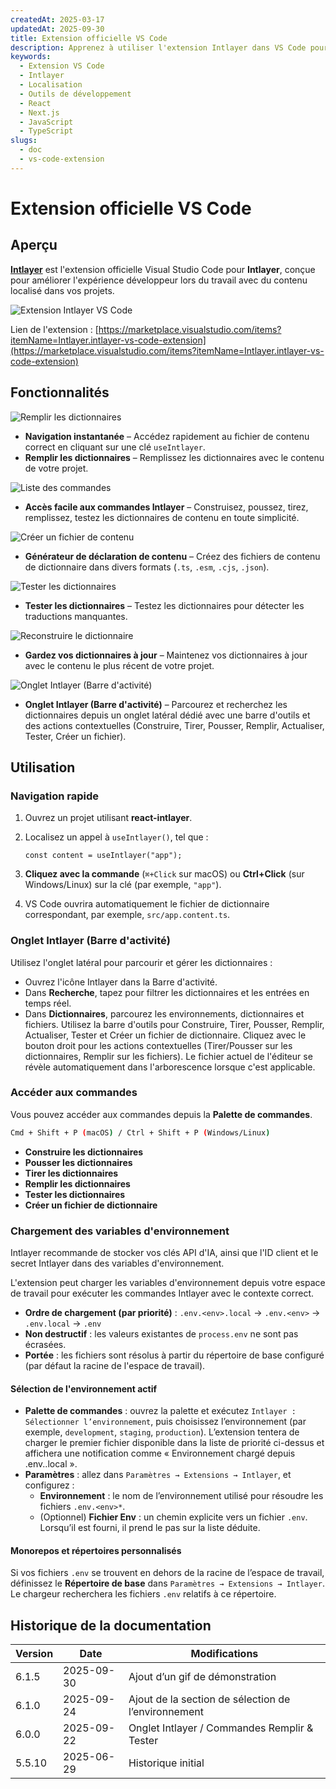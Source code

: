```yaml
---
createdAt: 2025-03-17
updatedAt: 2025-09-30
title: Extension officielle VS Code
description: Apprenez à utiliser l'extension Intlayer dans VS Code pour améliorer votre flux de travail de développement. Naviguez rapidement entre les contenus localisés et gérez efficacement vos dictionnaires.
keywords:
  - Extension VS Code
  - Intlayer
  - Localisation
  - Outils de développement
  - React
  - Next.js
  - JavaScript
  - TypeScript
slugs:
  - doc
  - vs-code-extension
---
```


# Extension officielle VS Code

## Aperçu

[**Intlayer**](https://marketplace.visualstudio.com/items?itemName=Intlayer.intlayer-vs-code-extension) est l'extension officielle Visual Studio Code pour **Intlayer**, conçue pour améliorer l'expérience développeur lors du travail avec du contenu localisé dans vos projets.

![Extension Intlayer VS Code](https://github.com/aymericzip/intlayer/blob/main/docs/assets/vs_code_extension_demo.gif)

Lien de l'extension : [https://marketplace.visualstudio.com/items?itemName=Intlayer.intlayer-vs-code-extension](https://marketplace.visualstudio.com/items?itemName=Intlayer.intlayer-vs-code-extension)

## Fonctionnalités

![Remplir les dictionnaires](https://github.com/aymericzip/intlayer-vs-code-extension/blob/master/assets/vscode_extention_fill_active_dictionary.gif?raw=true)

- **Navigation instantanée** – Accédez rapidement au fichier de contenu correct en cliquant sur une clé `useIntlayer`.
- **Remplir les dictionnaires** – Remplissez les dictionnaires avec le contenu de votre projet.

![Liste des commandes](https://github.com/aymericzip/intlayer-vs-code-extension/blob/master/assets/vscode_extention_list_commands.gif?raw=true)

- **Accès facile aux commandes Intlayer** – Construisez, poussez, tirez, remplissez, testez les dictionnaires de contenu en toute simplicité.

![Créer un fichier de contenu](https://github.com/aymericzip/intlayer-vs-code-extension/blob/master/assets/vscode_extention_create_content_file.gif?raw=true)

- **Générateur de déclaration de contenu** – Créez des fichiers de contenu de dictionnaire dans divers formats (`.ts`, `.esm`, `.cjs`, `.json`).

![Tester les dictionnaires](https://github.com/aymericzip/intlayer-vs-code-extension/blob/master/assets/vscode_extention_test_missing_dictionary.gif?raw=true)

- **Tester les dictionnaires** – Testez les dictionnaires pour détecter les traductions manquantes.

![Reconstruire le dictionnaire](https://github.com/aymericzip/intlayer-vs-code-extension/blob/master/assets/vscode_extention_rebuild_dictionary.gif?raw=true)

- **Gardez vos dictionnaires à jour** – Maintenez vos dictionnaires à jour avec le contenu le plus récent de votre projet.

![Onglet Intlayer (Barre d'activité)](https://github.com/aymericzip/intlayer-vs-code-extension/blob/master/assets/vscode_extention_search_dictionary.gif?raw=true)

- **Onglet Intlayer (Barre d'activité)** – Parcourez et recherchez les dictionnaires depuis un onglet latéral dédié avec une barre d'outils et des actions contextuelles (Construire, Tirer, Pousser, Remplir, Actualiser, Tester, Créer un fichier).

## Utilisation

### Navigation rapide

1. Ouvrez un projet utilisant **react-intlayer**.
2. Localisez un appel à `useIntlayer()`, tel que :

   ```tsx
   const content = useIntlayer("app");
   ```

3. **Cliquez avec la commande** (`⌘+Click` sur macOS) ou **Ctrl+Click** (sur Windows/Linux) sur la clé (par exemple, `"app"`).
4. VS Code ouvrira automatiquement le fichier de dictionnaire correspondant, par exemple, `src/app.content.ts`.

### Onglet Intlayer (Barre d'activité)

Utilisez l'onglet latéral pour parcourir et gérer les dictionnaires :

- Ouvrez l'icône Intlayer dans la Barre d'activité.
- Dans **Recherche**, tapez pour filtrer les dictionnaires et les entrées en temps réel.
- Dans **Dictionnaires**, parcourez les environnements, dictionnaires et fichiers. Utilisez la barre d'outils pour Construire, Tirer, Pousser, Remplir, Actualiser, Tester et Créer un fichier de dictionnaire. Cliquez avec le bouton droit pour les actions contextuelles (Tirer/Pousser sur les dictionnaires, Remplir sur les fichiers). Le fichier actuel de l'éditeur se révèle automatiquement dans l'arborescence lorsque c'est applicable.

### Accéder aux commandes

Vous pouvez accéder aux commandes depuis la **Palette de commandes**.

```sh
Cmd + Shift + P (macOS) / Ctrl + Shift + P (Windows/Linux)
```

- **Construire les dictionnaires**
- **Pousser les dictionnaires**
- **Tirer les dictionnaires**
- **Remplir les dictionnaires**
- **Tester les dictionnaires**
- **Créer un fichier de dictionnaire**

### Chargement des variables d'environnement

Intlayer recommande de stocker vos clés API d'IA, ainsi que l'ID client et le secret Intlayer dans des variables d'environnement.

L'extension peut charger les variables d'environnement depuis votre espace de travail pour exécuter les commandes Intlayer avec le contexte correct.

- **Ordre de chargement (par priorité)** : `.env.<env>.local` → `.env.<env>` → `.env.local` → `.env`
- **Non destructif** : les valeurs existantes de `process.env` ne sont pas écrasées.
- **Portée** : les fichiers sont résolus à partir du répertoire de base configuré (par défaut la racine de l'espace de travail).

#### Sélection de l'environnement actif

- **Palette de commandes** : ouvrez la palette et exécutez `Intlayer : Sélectionner l’environnement`, puis choisissez l’environnement (par exemple, `development`, `staging`, `production`). L’extension tentera de charger le premier fichier disponible dans la liste de priorité ci-dessus et affichera une notification comme « Environnement chargé depuis .env.<env>.local ».
- **Paramètres** : allez dans `Paramètres → Extensions → Intlayer`, et configurez :
  - **Environnement** : le nom de l’environnement utilisé pour résoudre les fichiers `.env.<env>*`.
  - (Optionnel) **Fichier Env** : un chemin explicite vers un fichier `.env`. Lorsqu’il est fourni, il prend le pas sur la liste déduite.

#### Monorepos et répertoires personnalisés

Si vos fichiers `.env` se trouvent en dehors de la racine de l’espace de travail, définissez le **Répertoire de base** dans `Paramètres → Extensions → Intlayer`. Le chargeur recherchera les fichiers `.env` relatifs à ce répertoire.

## Historique de la documentation

| Version | Date       | Modifications                                       |
| ------- | ---------- | --------------------------------------------------- |
| 6.1.5   | 2025-09-30 | Ajout d’un gif de démonstration                     |
| 6.1.0   | 2025-09-24 | Ajout de la section de sélection de l’environnement |
| 6.0.0   | 2025-09-22 | Onglet Intlayer / Commandes Remplir & Tester        |
| 5.5.10  | 2025-06-29 | Historique initial                                  |
